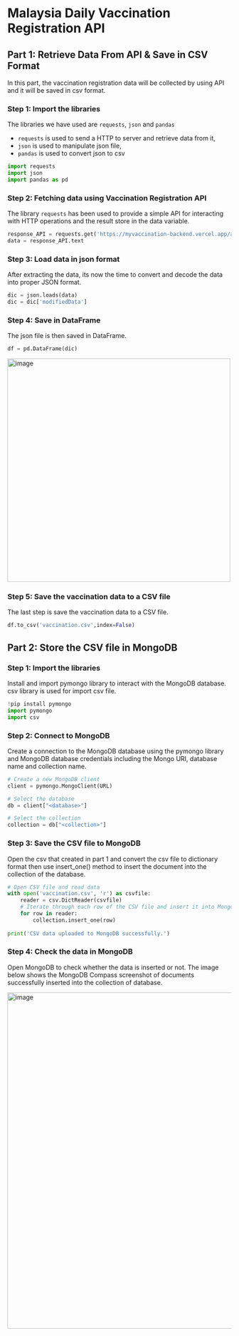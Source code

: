<h1> Malaysia Daily Vaccination Registration API </h1>

<h2>Part 1: Retrieve Data From API & Save in CSV Format</h2>
In this part, the vaccination registration data will be collected by using API and it will be saved in csv format. 

<h3>Step 1: Import the libraries</h3>

The libraries we have used are `requests`, `json` and `pandas`

- `requests` is used to send a HTTP to server and retrieve data from it,
- `json` is used to manipulate json file,
- `pandas` is used to convert json to csv

```python
import requests
import json
import pandas as pd
```

<h3>Step 2: Fetching data using Vaccination Registration API</h3>

The library `requests` has been used to provide a simple API for interacting with HTTP operations and the result store in the data variable.

```python
response_API = requests.get('https://myvaccination-backend.vercel.app/api/vacc_reg')
data = response_API.text
```

<h3>Step 3: Load data in json format</h3>

After extracting the data, its now the time to convert and decode the data into proper JSON format.

```python
dic = json.loads(data)
dic = dic['modifiedData']
```

<h3>Step 4: Save in DataFrame</h3>

The json file is then saved in DataFrame.

```python
df = pd.DataFrame(dic)
```

<img width="501" alt="image" src="https://user-images.githubusercontent.com/120556342/230760807-78077e69-f464-4273-9e2d-d1755fe41628.png">


<h3>Step 5: Save the vaccination data to a CSV file</h3>

The last step is save the vaccination data to a CSV file. 

```python
df.to_csv('vaccination.csv',index=False)
```
<h2>Part 2: Store the CSV file in MongoDB</h2>

<h3>Step 1: Import the libraries</h3>
Install and import pymongo library to interact with the MongoDB database. csv library is used for import csv file.

```python
!pip install pymongo
import pymongo
import csv
```

<h3>Step 2: Connect to MongoDB</h3>
Create a connection to the MongoDB database using the pymongo library and MongoDB database credentials including the Mongo URI, database name and collection name.

```python
# Create a new MongoDB client
client = pymongo.MongoClient(URL)

# Select the database
db = client["<database>"]

# Select the collection
collection = db["<collection>"]
```

<h3>Step 3: Save the CSV file to MongoDB</h3>
Open the csv that created in part 1 and convert the csv file to dictionary format then use insert_one() method to insert the document into the collection of the database.

```python
# Open CSV file and read data
with open('vaccination.csv', 'r') as csvfile:
    reader = csv.DictReader(csvfile)
    # Iterate through each row of the CSV file and insert it into MongoDB
    for row in reader:
        collection.insert_one(row)
        
print('CSV data uploaded to MongoDB successfully.')
```

<h3>Step 4: Check the data in MongoDB</h3>

Open MongoDB to check whether the data is inserted or not. The image below shows the MongoDB Compass screenshot of documents successfully inserted into the collection of database.

<img width="754" alt="image" src="https://user-images.githubusercontent.com/120556342/230760001-3a5d9784-8921-444f-8360-2b50d6d84b08.png">

